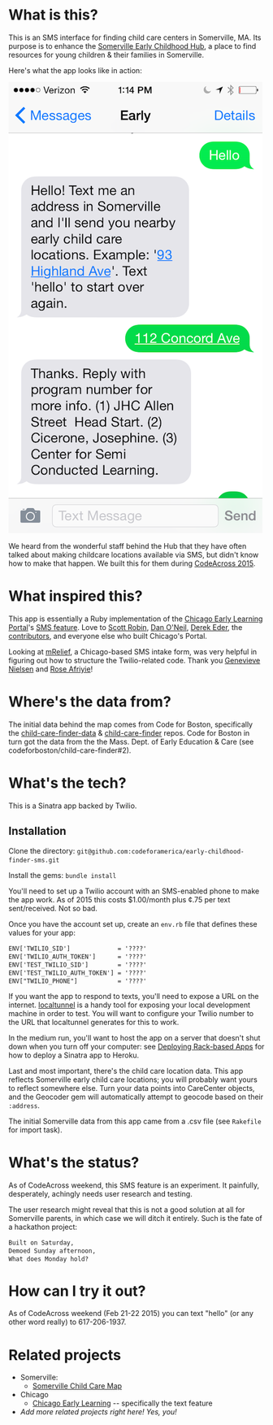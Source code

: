 # What is this? 
This is an SMS interface for finding child care centers in Somerville, MA. Its purpose is to enhance the [Somerville Early Childhood Hub](http://somervillehub.org/), a place to find resources for young children & their families in Somerville. 

Here's what the app looks like in action:

![SMS interface: "Hello! Text me an address in Somerville and I'll send you nearby early child care locations. Example: '93 Highland Ave'."](/public/sms.png)

We heard from the wonderful staff behind the Hub that they have often talked about making childcare locations available via SMS, but didn't know how to make that happen. We built this for them during [CodeAcross 2015](http://www.meetup.com/Code-for-Boston/events/219132652/).

# What inspired this? 
This app is essentially a Ruby implementation of the [Chicago Early Learning Portal](http://chicagoearlylearning.org/)'s [SMS feature](http://chicagoearlylearning.org/sms). Love to [Scott Robin](https://github.com/srobbin), [Dan O'Neil](https://github.com/danxoneil), [Derek Eder](https://github.com/derekeder/), the [contributors](https://github.com/smartchicago/chicago-early-learning/graphs/contributors), and everyone else who built Chicago's Portal. 

Looking at [mRelief](https://github.com/sariyie/mRelief), a Chicago-based SMS intake form, was very helpful in figuring out how to structure the Twilio-related code. Thank you [Genevieve Nielsen](https://github.com/genevievenielsen) and [Rose Afriyie](https://github.com/sariyie/)! 

# Where's the data from?
The initial data behind the map comes from Code for Boston, specifically the [child-care-finder-data](https://github.com/codeforboston/child-care-finder-data) & [child-care-finder](https://github.com/codeforboston/child-care-finder) repos. Code for Boston in turn got the data from the the Mass. Dept. of Early Education & Care (see codeforboston/child-care-finder#2).

# What's the tech? 
This is a Sinatra app backed by Twilio.

## Installation

Clone the directory: `git@github.com:codeforamerica/early-childhood-finder-sms.git`

Install the gems: `bundle install`

You'll need to set up a Twilio account with an SMS-enabled phone to make the app work. As of 2015 this costs $1.00/month plus ¢.75 per text sent/received. Not so bad.

Once you have the account set up, create an `env.rb` file that defines these values for your app:

```
ENV['TWILIO_SID']             = '????'
ENV['TWILIO_AUTH_TOKEN']      = '????'
ENV['TEST_TWILIO_SID']        = '????'
ENV['TEST_TWILIO_AUTH_TOKEN'] = '????'
ENV["TWILIO_PHONE"]           = '????'

```

If you want the app to respond to texts, you'll need to expose a URL on the internet. [localtunnel](http://localtunnel.me/) is a handy tool for exposing your local development machine in order to test. You will want to configure your Twilio number to the URL that localtunnel generates for this to work. 

In the medium run, you'll want to host the app on a server that doesn't shut down when you turn off your computer: see [Deploying Rack-based Apps](https://devcenter.heroku.com/articles/rack) for how to deploy a Sinatra app to Heroku.

Last and most important, there's the child care location data. This app reflects Somerville early child care locations; you will probably want yours to reflect somewhere else. Turn your data points into CareCenter objects, and the Geocoder gem will automatically attempt to geocode based on their `:address`.

The initial Somerville data from this app came from a .csv file (see `Rakefile` for import task).

# What's the status?
As of CodeAcross weekend, this SMS feature is an experiment. It painfully, desperately, achingly needs user research and testing. 

The user research might reveal that this is not a good solution at all for Somerville parents, in which case we will ditch it entirely. Such is the fate of a hackathon project:

```
Built on Saturday,
Demoed Sunday afternoon,
What does Monday hold?
```

# How can I try it out? 

As of CodeAcross weekend (Feb 21-22 2015) you can text "hello" (or any other word really) to 617-206-1937.

# Related projects

* Somerville:
  * [Somerville Child Care Map](https://github.com/alexsoble/Somerville-Child-Care-Map)
* Chicago
  * [Chicago Early Learning](https://github.com/smartchicago/chicago-early-learning/) -- specifically the text feature
* _Add more related projects right here! Yes, you!_